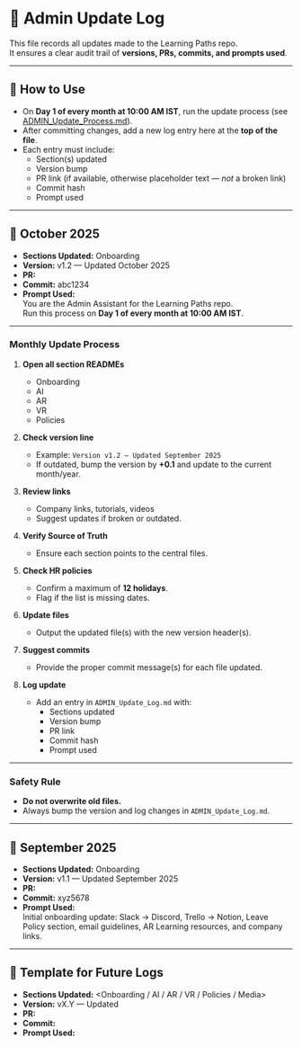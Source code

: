 # 📘 Admin Update Log

This file records all updates made to the Learning Paths repo.  
It ensures a clear audit trail of **versions, PRs, commits, and prompts used**.

---

## 📝 How to Use
- On **Day 1 of every month at 10:00 AM IST**, run the update process (see [ADMIN_Update_Process.md](./ADMIN_Update_Process.md)).
- After committing changes, add a new log entry here at the **top of the file**.
- Each entry must include:
  - Section(s) updated
  - Version bump
  - PR link (if available, otherwise placeholder text — *not* a broken link)
  - Commit hash
  - Prompt used

---

## 📅 October 2025
- **Sections Updated:** Onboarding  
- **Version:** v1.2 — Updated October 2025  
- **PR:** <add real GitHub PR URL here>  
- **Commit:** abc1234  
- **Prompt Used:**  
You are the Admin Assistant for the Learning Paths repo.  
Run this process on **Day 1 of every month at 10:00 AM IST**.

---

### Monthly Update Process

1. **Open all section READMEs**
   - Onboarding
   - AI
   - AR
   - VR
   - Policies

2. **Check version line**
   - Example: `Version v1.2 — Updated September 2025`
   - If outdated, bump the version by **+0.1** and update to the current month/year.

3. **Review links**
   - Company links, tutorials, videos
   - Suggest updates if broken or outdated.

4. **Verify Source of Truth**
   - Ensure each section points to the central files.

5. **Check HR policies**
   - Confirm a maximum of **12 holidays**.
   - Flag if the list is missing dates.

6. **Update files**
   - Output the updated file(s) with the new version header(s).

7. **Suggest commits**
   - Provide the proper commit message(s) for each file updated.

8. **Log update**
   - Add an entry in `ADMIN_Update_Log.md` with:
     - Sections updated
     - Version bump
     - PR link
     - Commit hash
     - Prompt used

---

### Safety Rule
- **Do not overwrite old files.**  
- Always bump the version and log changes in `ADMIN_Update_Log.md`.

---

## 📅 September 2025
- **Sections Updated:** Onboarding  
- **Version:** v1.1 — Updated September 2025  
- **PR:** <add real GitHub PR URL here>  
- **Commit:** xyz5678  
- **Prompt Used:**  
Initial onboarding update: Slack → Discord, Trello → Notion,
Leave Policy section, email guidelines, AR Learning resources, and company links.

---

## 📅 Template for Future Logs
- **Sections Updated:** <Onboarding / AI / AR / VR / Policies / Media>  
- **Version:** vX.Y — Updated <Month Year>  
- **PR:** <add real GitHub PR URL here>  
- **Commit:** <commit hash>  
- **Prompt Used:** <paste admin prompt>
